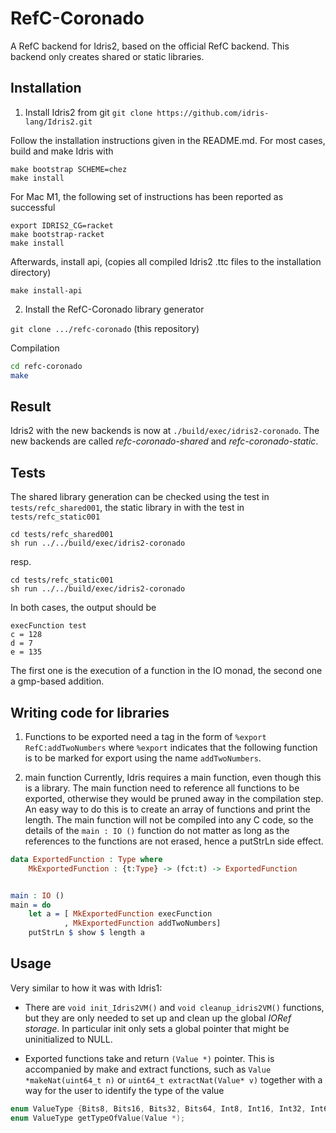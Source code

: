 # RefC-Coronado
A RefC backend for Idris2, based on the official RefC backend. This backend only creates shared or static libraries.

## Installation
1. Install Idris2 from git
`git clone https://github.com/idris-lang/Idris2.git`

Follow the installation instructions given in the README.md. For most cases, build and make Idris with
```
make bootstrap SCHEME=chez
make install
```

For Mac M1, the following set of instructions has been reported as successful
```
export IDRIS2_CG=racket
make bootstrap-racket
make install
```

Afterwards, install api, (copies all compiled Idris2 .ttc files to the installation directory)

`make install-api`

2. Install the RefC-Coronado library generator

`git clone .../refc-coronado`  (this repository)

Compilation
```bash
cd refc-coronado
make
```

## Result
Idris2 with the new backends is now at `./build/exec/idris2-coronado`. The new backends are called
 _refc-coronado-shared_ and  _refc-coronado-static_.

## Tests
The shared library generation can be checked using the test in `tests/refc_shared001`, the static library in with
the test in  `tests/refc_static001`
```
cd tests/refc_shared001
sh run ../../build/exec/idris2-coronado
```
resp.
```
cd tests/refc_static001
sh run ../../build/exec/idris2-coronado
```

In both cases, the output should be
```
execFunction test
c = 128
d = 7
e = 135
```
The first one is the execution of a function in the IO monad, the second one a gmp-based addition.


## Writing code for libraries
1. Functions to be exported need a tag in the form of
`%export RefC:addTwoNumbers`
where `%export` indicates that the following function is to be marked for export using the name `addTwoNumbers`.

2. main function
Currently, Idris requires a main function, even though this is a library. The main function need to reference all functions
to be exported, otherwise they would be pruned away in the compilation step. An easy way to do this is to create an array
of functions and print the length. The main function will not be compiled into any C code, so the details of the
`main : IO ()` function do not matter as long as the references to the functions are not erased, hence a putStrLn side effect.

```Idris
data ExportedFunction : Type where
    MkExportedFunction : {t:Type} -> (fct:t) -> ExportedFunction


main : IO ()
main = do
    let a = [ MkExportedFunction execFunction
            , MkExportedFunction addTwoNumbers]
    putStrLn $ show $ length a

```

## Usage
Very similar to how it was with Idris1:

- There are `void init_Idris2VM()` and `void cleanup_idris2VM()` functions, but they are only needed to set up and clean up the global *IORef storage*.
In particular init only sets a global pointer that might be uninitialized to NULL.

- Exported functions take and return `(Value *)` pointer. This is accompanied by make and extract functions, such as
`Value *makeNat(uint64_t n)`
or
`uint64_t extractNat(Value* v)`
together with a way for the user to identify the type of the value
```C
enum ValueType {Bits8, Bits16, Bits32, Bits64, Int8, Int16, Int32, Int64, Integer, Double, Char, String, Closure, Pointer, IdrisInternal};
enum ValueType getTypeOfValue(Value *);
```
